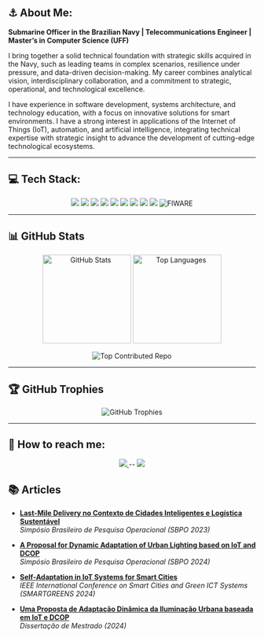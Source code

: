 ## ⚓ About Me:

**Submarine Officer in the Brazilian Navy | Telecommunications Engineer | Master’s in Computer Science (UFF)**

I bring together a solid technical foundation with strategic skills acquired in the Navy, such as leading teams in complex scenarios, resilience under pressure, and data-driven decision-making. My career combines analytical vision, interdisciplinary collaboration, and a commitment to strategic, operational, and technological excellence.

I have experience in software development, systems architecture, and technology education, with a focus on innovative solutions for smart environments. I have a strong interest in applications of the Internet of Things (IoT), automation, and artificial intelligence, integrating technical expertise with strategic insight to advance the development of cutting-edge technological ecosystems.


---
## 💻 Tech Stack:
<p align="center">
  <img src="https://img.shields.io/badge/Python-3776AB?style=for-the-badge&logo=python&logoColor=white" />
  <img src="https://img.shields.io/badge/Django-092E20?style=for-the-badge&logo=django&logoColor=white" />
  <img src="https://img.shields.io/badge/JavaScript-F7DF1E?style=for-the-badge&logo=javascript&logoColor=black" />
  <img src="https://img.shields.io/badge/HTML5-E34F26?style=for-the-badge&logo=html5&logoColor=white" />
  <img src="https://img.shields.io/badge/CSS3-1572B6?style=for-the-badge&logo=css3&logoColor=white" />
  <img src="https://img.shields.io/badge/Docker-2496ED?style=for-the-badge&logo=docker&logoColor=white" />
  <img src="https://img.shields.io/badge/PostgreSQL-316192?logo=postgresql&logoColor=white&style=for-the-badge" />
  <img src="https://img.shields.io/badge/SQLite-07405E?logo=sqlite&logoColor=white&style=for-the-badge" />
  <img src="https://img.shields.io/badge/Linux-E34F26?logo=linux&logoColor=black&style=for-the-badge" />
  <img src="https://img.shields.io/badge/Fiware-474747?style=for-the-badge&logo=fiware&logoColor=white" alt="FIWARE" />
</p>

---

## 📊 GitHub Stats
<p align="center">
  <img src="https://github-readme-stats.vercel.app/api?username=brunocnog&show_icons=true&theme=dark&title_color=FFB81C&text_color=FFFFFF&icon_color=00843D&bg_color=0A1D37&border_color=FFB81&card_width=420" alt="GitHub Stats" height="180em"/>
  <img src="https://github-readme-stats.vercel.app/api/top-langs/?username=brunocnog&theme=dark&layout=compact&title_color=FFB81C&text_color=FFFFFF&icon_color=00843D&bg_color=0A1D37&border_color=FFB81&card_width=420" alt="Top Languages" height="180em"/>
</p>
<p align="center">
  <img src="https://github-contributor-stats.vercel.app/api?username=brunocnog&limit=5&theme=dark&bg_color=0A1D37&border_color=FFB81&card_width=420&combine_all_yearly_contributions=true" alt="Top Contributed Repo"/>
</p>

---

## 🏆 GitHub Trophies
<p align="center">
  <img src="https://github-profile-trophy.vercel.app/?username=brunocnog&theme=discord&bg_color=0A1D37&no-frame=true&column=8&margin-w=8&margin-h=8" alt="GitHub Trophies"/>
</p>

---
## 🔗 How to reach me:
<p align="center">
  <a href="mailto:brunocesar.br@gmail.com">
    <img src="https://img.shields.io/badge/Gmail-D14836?style=for-the-badge&logo=gmail&logoColor=white" />
  </a>
   -- 
  <a href="https://github.com/brunocnog">
    <img src="https://img.shields.io/badge/GitHub-100000?style=for-the-badge&logo=github&logoColor=white" />
  </a>
</p>

## 📚 Articles

- [**Last-Mile Delivery no Contexto de Cidades Inteligentes e Logística Sustentável**](https://proceedings.science/sbpo/sbpo-2023/trabalhos/last-mile-delivery-no-contexto-de-cidades-inteligentes-e-logistica-sustentavel?lang=pt-br)  
  *Simpósio Brasileiro de Pesquisa Operacional (SBPO 2023)*

- [**A Proposal for Dynamic Adaptation of Urban Lighting based on IoT and DCOP**](https://proceedings.science/sbpo/sbpo-2024/papers/a-proposal-for-dynamic-adaptation-of-urban-lighting-based-on-iot-and-dcop?lang=en)  
  *Simpósio Brasileiro de Pesquisa Operacional (SBPO 2024)*

- [**Self-Adaptation in IoT Systems for Smart Cities**](https://ieeexplore.ieee.org/abstract/document/10390083)  
  *IEEE International Conference on Smart Cities and Green ICT Systems (SMARTGREENS 2024)*

- [**Uma Proposta de Adaptação Dinâmica da Iluminação Urbana baseada em IoT e DCOP**](https://www.ic.uff.br/wp-content/tesesedissertacoes/frontend-tesesdissertacoes/download.php?id=1196.pdf&tipo=trabalho)  
  *Dissertação de Mestrado (2024)*



